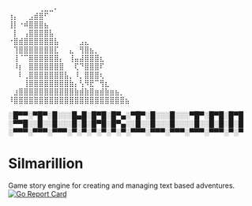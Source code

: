 ⠀⠀⠀⠀⠀⠀⢀⣀⣀⠄⠀⠀⠀⠀⠀⠀⠀⠀⠀⠀⠀⠀⠀⠀⠀
⢰⡄⠀⠀⣠⣾⣿⠋⠀⠀⠀⠀⠀⠀⠀⠀⠀⠀⠀⠀⠀⠀⠀⠀⠀
⢸⡇⠐⠾⣿⣿⣿⣦⠀⠀⠀⠀⠀⠀⠀⠀⠀⠀⠀⠀⠀⠀⠀⠀⠀
⠀⡇⠀⢠⣿⣿⣿⣿⣧⠀⠀⠀⠀⠀⠀⠀⠀⠀⠀⠀⠀⠀⠀⠀⠀
⠐⣿⣾⣿⣿⣿⣿⣿⣿⣧⠀⠀⠀⠀⣠⣄⠀⠀⠀⠀⠀⠀⠀⠀⠀
⠀⢹⣿⣿⣿⣿⣿⣿⣿⣏⠀⠀⣄⠀⢻⣿⣦⡀⠀⠀⠀⠀⠀⠀⠀
⠀⢸⠈⠉⣿⣿⣿⣿⣿⣿⡄⠀⢸⣤⣼⣿⣿⣿⣆⠀⠀⠀⠀⠀⠀
⠀⠸⡆⠀⣿⣿⣿⣿⣿⣿⣿⠀⠀⢏⠙⣿⣿⣿⠏⠀⠀⠀⠀⠀⠀
⠀⠀⠇⢀⣿⣿⣿⣿⣿⣿⣿⣧⡀⠸⡀⣿⣿⣿⢆⠀⠀⠀⠀⠀⠀
⠀⠀⠀⢸⣿⣿⣿⣿⣿⣿⣿⣿⣷⡄⢣⠻⣟⠉⢻⣆⠀⠀⠀⠀⠀
⠀⣰⣿⣿⣿⣿⣿⣿⣿⣿⣿⣿⣿⣷⣾⣷⣿⣶⣾⣷⣶⣦⡀⠀⠀
⠸⣿⣿⣿⣿⣿⣿⣿⣿⣿⣿⣿⣿⣿⣿⣿⣿⣿⣿⣿⣿⣿⣿⣦

░█▀▀░▀█▀░█░░░█▄█░█▀█░█▀▄░▀█▀░█░░░█░░░▀█▀░█▀█░█▀█
░▀▀█░░█░░█░░░█░█░█▀█░█▀▄░░█░░█░░░█░░░░█░░█░█░█░█
░▀▀▀░▀▀▀░▀▀▀░▀░▀░▀░▀░▀░▀░▀▀▀░▀▀▀░▀▀▀░▀▀▀░▀▀▀░▀░▀

# Silmarillion
Game story engine for creating and managing text based adventures.
[![Go Report Card](https://goreportcard.com/badge/github.com/theMagicnacho/silmarillion)](https://goreportcard.com/report/github.com/theMagicnacho/silmarillion)
